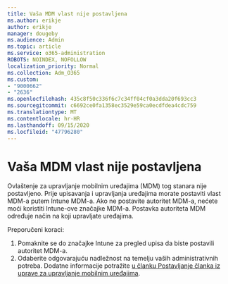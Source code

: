```yaml
---
title: Vaša MDM vlast nije postavljena
ms.author: erikje
author: erikje
manager: dougeby
ms.audience: Admin
ms.topic: article
ms.service: o365-administration
ROBOTS: NOINDEX, NOFOLLOW
localization_priority: Normal
ms.collection: Adm_O365
ms.custom:
- "9000662"
- "2636"
ms.openlocfilehash: 435c8f50c336f6c7c34ff04cf0a3dda20f693cc3
ms.sourcegitcommit: c6692ce0fa1358ec3529e59ca0ecdfdea4cdc759
ms.translationtype: MT
ms.contentlocale: hr-HR
ms.lasthandoff: 09/15/2020
ms.locfileid: "47796280"
---
```

# <a name="your-mdm-authority-is-not-set"></a>Vaša MDM vlast nije postavljena

Ovlaštenje za upravljanje mobilnim uređajima (MDM) tog stanara nije postavljeno. Prije upisavanja i upravljanja uređajima morate postaviti vlast MDM-a putem Intune MDM-a. Ako ne postavite autoritet MDM-a, nećete moći koristiti Intune-ove značajke MDM-a. Postavka autoriteta MDM određuje način na koji upravljate uređajima.

Preporučeni koraci:
1. Pomaknite se do značajke Intune za pregled upisa da biste postavili autoritet MDM-a.
2. Odaberite odgovarajuću nadležnost na temelju vaših administrativnih potreba. Dodatne informacije potražite [u članku Postavljanje članka iz uprave za upravljanje mobilnim uređajima](https://docs.microsoft.com/intune/mdm-authority-set).